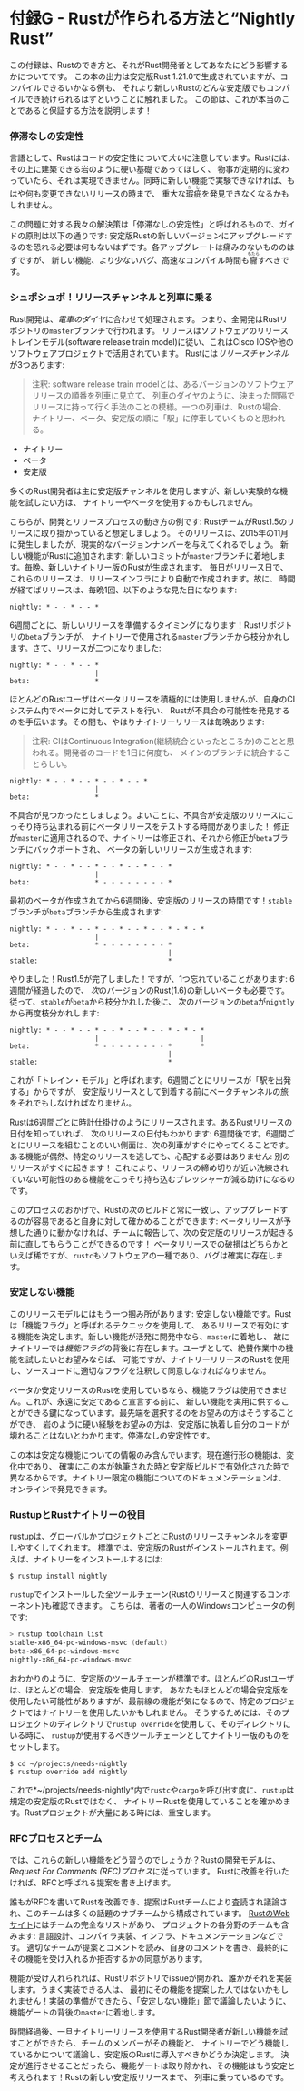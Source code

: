 <!-- # Appendix G - How Rust is Made and “Nightly Rust” -->

# 付録G - Rustが作られる方法と“Nightly Rust”

<!-- This appendix is about how Rust is made and how that affects you as a Rust -->
<!-- developer. We mentioned that the output in this book was generated by stable -->
<!-- Rust 1.21.0, but any examples that compile should continue to compile in any -->
<!-- stable version of Rust greater than that. This section is to explain how we -->
<!-- ensure this is true! -->

この付録は、Rustのでき方と、それがRust開発者としてあなたにどう影響するかについてです。
この本の出力は安定版Rust 1.21.0で生成されていますが、コンパイルできるいかなる例も、
それより新しいRustのどんな安定版でもコンパイルでき続けられるはずということに触れました。
この節は、これが本当のことであると保証する方法を説明します！

<!-- ### Stability Without Stagnation -->

### 停滞なしの安定性

<!-- As a language, Rust cares a *lot* about the stability of your code. We want -->
<!-- Rust to be a rock-solid foundation you can build on, and if things were -->
<!-- constantly changing, that would be impossible. At the same time, if we can’t -->
<!-- experiment with new features, we may not find out important flaws until after -->
<!-- their release, when we can no longer change things. -->

言語として、Rustはコードの安定性について*大い*に注意しています。Rustには、その上に建築できる岩のように硬い基礎であってほしく、
物事が定期的に変わっていたら、それは実現できません。同時に新しい機能で実験できなければ、もはや何も変更できないリリースの時まで、
重大な<ruby>瑕疵<rp>(</rp><rt>かし</rt><rp>)</rp></ruby>を発見できなくなるかもしれません。

<!-- Our solution to this problem is what we call “stability without stagnation”, -->
<!-- and our guiding principle is this: you should never have to fear upgrading to a -->
<!-- new version of stable Rust. Each upgrade should be painless, but should also -->
<!-- bring you new features, fewer bugs, and faster compile times. -->

この問題に対する我々の解決策は「停滞なしの安定性」と呼ばれるもので、ガイドの原則は以下の通りです:
安定版Rustの新しいバージョンにアップグレードするのを恐れる必要は何もないはずです。各アップグレートは痛みのないもののはずですが、
新しい機能、より少ないバグ、高速なコンパイル時間も<ruby>齎<rp>(</rp><rt>もたら</rt><rp>)</rp></ruby>すべきです。

<!-- ### Choo, Choo! Release Channels and Riding the Trains -->

### シュポシュポ！リリースチャンネルと列車に乗る

<!-- Rust development operates on a *train schedule*. That is, all development is -->
<!-- done on the `master` branch of the Rust repository. Releases follow a software -->
<!-- release train model, which has been used by Cisco IOS and other software -->
<!-- projects. There are three *release channels* for Rust: -->

Rust開発は、*電車のダイヤ*に合わせて処理されます。つまり、全開発はRustリポジトリの`master`ブランチで行われます。
リリースはソフトウェアのリリーストレインモデル(software release train model)に従い、これはCisco IOSや他のソフトウェアプロジェクトで活用されています。
Rustには*リリースチャンネル*が3つあります:

> 注釈: software release train modelとは、あるバージョンのソフトウェアリリースの順番を列車に見立て、
> 列車のダイヤのように、決まった間隔でリリースに持って行く手法のことの模様。一つの列車は、Rustの場合、
> ナイトリー、ベータ、安定版の順に「駅」に停車していくものと思われる。

<!-- * Nightly -->
<!-- * Beta -->
<!-- * Stable -->

* ナイトリー
* ベータ
* 安定版

<!-- Most Rust developers primarily use the stable channel, but those who want to -->
<!-- try out experimental new features may use nightly or beta. -->

多くのRust開発者は主に安定版チャンネルを使用しますが、新しい実験的な機能を試したい方は、
ナイトリーやベータを使用するかもしれません。

<!-- Here’s an example of how the development and release process works: let’s -->
<!-- assume that the Rust team is working on the release of Rust 1.5. That release -->
<!-- happened in December of 2015, but it will provide us with realistic version -->
<!-- numbers. A new feature is added to Rust: a new commit lands on the `master` -->
<!-- branch. Each night, a new nightly version of Rust is produced. Every day is a -->
<!-- release day, and these releases are created by our release infrastructure -->
<!-- automatically. So as time passes, our releases look like this, once a night: -->

こちらが、開発とリリースプロセスの動き方の例です: RustチームがRust1.5のリリースに取り掛かっていると想定しましょう。
そのリリースは、2015年の11月に発生しましたが、現実的なバージョンナンバーを与えてくれるでしょう。
新しい機能がRustに追加されます: 新しいコミットが`master`ブランチに着地します。毎晩、新しいナイトリー版のRustが生成されます。
毎日がリリース日で、これらのリリースは、リリースインフラにより自動で作成されます。故に、
時間が経てばリリースは、毎晩1回、以下のような見た目になります:

```text
nightly: * - - * - - *
```

<!-- Every six weeks, it’s time to prepare a new release! The `beta` branch of the -->
<!-- Rust repository branches off from the `master` branch used by nightly. Now, -->
<!-- there are two releases: -->

6週間ごとに、新しいリリースを準備するタイミングになります！Rustリポジトリの`beta`ブランチが、
ナイトリーで使用される`master`ブランチから枝分かれします。さて、リリースが二つになりました:

```text
nightly: * - - * - - *
                     |
beta:                *
```

<!-- Most Rust users do not use beta releases actively, but test against beta in -->
<!-- their CI system to help Rust discover possible regressions. In the meantime, -->
<!-- there’s still a nightly release every night: -->

ほとんどのRustユーザはベータリリースを積極的には使用しませんが、自身のCIシステム内でベータに対してテストを行い、
Rustが不具合の可能性を発見するのを手伝います。その間も、やはりナイトリーリリースは毎晩あります:

> 注釈: CIはContinuous Integration(継続統合といったところか)のことと思われる。開発者のコードを1日に何度も、
> メインのブランチに統合することらしい。

```text
nightly: * - - * - - * - - * - - *
                     |
beta:                *
```

<!-- Let’s say a regression is found. Good thing we had some time to test the beta -->
<!-- release before the regression snuck into a stable release! The fix is applied -->
<!-- to `master`, so that nightly is fixed, and then the fix is backported to the -->
<!-- `beta` branch, and a new release of beta is produced: -->

不具合が見つかったとしましょう。よいことに、不具合が安定版のリリースにこっそり持ち込まれる前にベータリリースをテストする時間がありました！
修正が`master`に適用されるので、ナイトリーは修正され、それから修正が`beta`ブランチにバックポートされ、
ベータの新しいリリースが生成されます:

```text
nightly: * - - * - - * - - * - - * - - *
                     |
beta:                * - - - - - - - - *
```

<!-- Six weeks after the first beta was created, it’s time for a stable release! The -->
<!-- `stable` branch is produced from the `beta` branch: -->

最初のベータが作成されてから6週間後、安定版のリリースの時間です！`stable`ブランチが`beta`ブランチから生成されます:

```text
nightly: * - - * - - * - - * - - * - - * - * - *
                     |
beta:                * - - - - - - - - *
                                       |
stable:                                *
```

<!-- Hooray! Rust 1.5 is done! However, we’ve forgotten one thing: because the six -->
<!-- weeks have gone by, we also need a new beta of the *next* version of Rust, 1.6. -->
<!-- So after `stable` branches off of `beta`, the next version of `beta` branches -->
<!-- off of `nightly` again: -->

やりました！Rust1.5が完了しました！ですが、1つ忘れていることがあります: 6週間が経過したので、
*次*のバージョンのRust(1.6)の新しいベータも必要です。従って、`stable`が`beta`から枝分かれした後に、
次のバージョンの`beta`が`nightly`から再度枝分かれします:

```text
nightly: * - - * - - * - - * - - * - - * - * - *
                     |                         |
beta:                * - - - - - - - - *       *
                                       |
stable:                                *
```

<!-- This is called the “train model” because every six weeks, a release “leaves the -->
<!-- station”, but still has to take a journey through the beta channel before it -->
<!-- arrives as a stable release. -->

これが「トレイン・モデル」と呼ばれます。6週間ごとにリリースが「駅を出発する」からですが、
安定版リリースとして到着する前にベータチャンネルの旅をそれでもしなければなりません。

<!-- Rust releases every six weeks, like clockwork. If you know the date of one Rust -->
<!-- release, you can know the date of the next one: it’s six weeks later. A nice -->
<!-- aspect of having releases scheduled every six weeks is that the next train is -->
<!-- coming soon. If a feature happens to miss a particular release, there’s no need -->
<!-- to worry: another one is happening in a short time! This helps reduce pressure -->
<!-- to sneak possibly unpolished features in close to the release deadline. -->

Rustは6週間ごとに時計仕掛けのようにリリースされます。あるRustリリースの日付を知っていれば、
次のリリースの日付もわかります: 6週間後です。6週間ごとにリリースを組むことのいい側面は、次の列車がすぐにやってくることです。
ある機能が偶然、特定のリリースを逃しても、心配する必要はありません: 別のリリースがすぐに起きます！
これにより、リリースの締め切りが近い洗練されていない可能性のある機能をこっそり持ち込むプレッシャーが減る助けになるのです。

<!-- 1~2行目がよくわからない -->

<!-- Thanks to this process, you can always check out the next build of Rust and -->
<!-- verify for yourself that it’s easy to upgrade to: if a beta release doesn’t -->
<!-- work as expected, you can report it to the team and get it fixed before the -->
<!-- next stable release happens! Breakage in a beta release is relatively rare, but -->
<!-- `rustc` is still a piece of software, and bugs do exist. -->

このプロセスのおかげで、Rustの次のビルドと常に一致し、アップグレードするのが容易であると自身に対して確かめることができます:
ベータリリースが予想した通りに動かなければ、チームに報告して、次の安定版のリリースが起きる前に直してもらうことができるのです！
ベータリリースでの破損はどちらかといえば稀ですが、`rustc`もソフトウェアの一種であり、バグは確実に存在します。

<!-- ### Unstable Features -->

### 安定しない機能

<!-- There’s one more catch with this release model: unstable features. Rust uses a -->
<!-- technique called “feature flags” to determine what features are enabled in a -->
<!-- given release. If a new feature is under active development, it lands on -->
<!-- `master`, and therefore, in nightly, but behind a *feature flag*. If you, as a -->
<!-- user, wish to try out the work-in-progress feature, you can, but you must be -->
<!-- using a nightly release of Rust and annotate your source code with the -->
<!-- appropriate flag to opt in. -->

このリリースモデルにはもう一つ掴み所があります: 安定しない機能です。Rustは「機能フラグ」と呼ばれるテクニックを使用して、
あるリリースで有効にする機能を決定します。新しい機能が活発に開発中なら、`master`に着地し、
故にナイトリーでは*機能フラグ*の背後に存在します。ユーザとして、絶賛作業中の機能を試したいとお望みならば、
可能ですが、ナイトリーリリースのRustを使用し、ソースコードに適切なフラグを注釈して同意しなければなりません。

<!-- If you’re using a beta or stable release of Rust, you can’t use any feature -->
<!-- flags. This is the key that allows us to get practical use with new features -->
<!-- before we declare them stable forever. Those who wish to opt into the bleeding -->
<!-- edge can do so, and those who want a rock-solid experience can stick with -->
<!-- stable and know that their code won’t break. Stability without stagnation. -->

ベータか安定リリースのRustを使用しているなら、機能フラグは使用できません。これが、永遠に安定であると宣言する前に、
新しい機能を実用に供することができる鍵になっています。最先端を選択するのをお望みの方はそうすることができ、
岩のように硬い経験をお望みの方は、安定版に執着し自分のコードが壊れることはないとわかります。停滞なしの安定性です。

<!-- This book only contains information about stable features, as in-progress -->
<!-- features are still changing, and surely they’ll be different between when this -->
<!-- book was written and when they get enabled in stable builds. You can find -->
<!-- documentation for nightly-only features online. -->

この本は安定な機能についての情報のみ含んでいます。現在進行形の機能は、変化中であり、
確実にこの本が執筆された時と安定版ビルドで有効化された時で異なるからです。ナイトリー限定の機能についてのドキュメンテーションは、
オンラインで発見できます。

<!-- ### Rustup and the Role of Rust Nightly -->

### RustupとRustナイトリーの役目

<!-- Rustup makes it easy to change between different release channels of Rust, on a -->
<!-- global or per-project basis. By default, you’ll have stable Rust installed. To -->
<!-- install nightly, for example: -->

rustupは、グローバルかプロジェクトごとにRustのリリースチャンネルを変更しやすくしてくれます。
標準では、安定版のRustがインストールされます。例えば、ナイトリーをインストールするには:

```text
$ rustup install nightly
```

<!-- You can see all of the *toolchains* (releases of Rust and associated -->
<!-- components) you have installed with `rustup` as well. Here’s an example on one -->
<!-- of your authors’ Windows computer: -->

`rustup`でインストールした全ツールチェーン(Rustのリリースと関連するコンポーネント)も確認できます。
こちらは、著者の一人のWindowsコンピュータの例です:

```powershell
> rustup toolchain list
stable-x86_64-pc-windows-msvc (default)
beta-x86_64-pc-windows-msvc
nightly-x86_64-pc-windows-msvc
```

<!-- As you can see, the stable toolchain is the default. Most Rust users use stable -->
<!-- most of the time. You might want to use stable most of the time, but use -->
<!-- nightly on a specific project, because you care about a cutting-edge feature. -->
<!-- To do so, you can use `rustup override` in that project’s directory to set the -->
<!-- nightly toolchain as the one `rustup` should use when you’re in that directory: -->

おわかりのように、安定版のツールチェーンが標準です。ほとんどのRustユーザは、ほとんどの場合、安定版を使用します。
あなたもほとんどの場合安定版を使用したい可能性がありますが、最前線の機能が気になるので、特定のプロジェクトではナイトリーを使用したいかもしれません。
そうするためには、そのプロジェクトのディレクトリで`rustup override`を使用して、そのディレクトリにいる時に、
`rustup`が使用するべきツールチェーンとしてナイトリー版のものをセットします。

```text
$ cd ~/projects/needs-nightly
$ rustup override add nightly
```

<!-- Now, every time you call `rustc` or `cargo` inside of -->
<!-- *~/projects/needs-nightly*, `rustup` will make sure that you are using nightly -->
<!-- Rust, rather than your default of stable Rust. This comes in handy when you -->
<!-- have a lot of Rust projects! -->

これで*~/projects/needs-nightly*内で`rustc`や`cargo`を呼び出す度に、`rustup`は規定の安定版のRustではなく、
ナイトリーRustを使用していることを確かめます。Rustプロジェクトが大量にある時には、重宝します。

<!-- ### The RFC Process and Teams -->

### RFCプロセスとチーム

<!-- So how do you learn about these new features? Rust’s development model follows -->
<!-- a *Request For Comments (RFC) process*. If you’d like an improvement in Rust, -->
<!-- you can write up a proposal, called an RFC. -->

では、これらの新しい機能をどう習うのでしょうか？Rustの開発モデルは、*Request For Comments (RFC)プロセス*に従っています。
Rustに改善を行いたければ、RFCと呼ばれる提案を書き上げます。

<!-- Anyone can write RFCs to improve Rust, and the proposals are reviewed and -->
<!-- discussed by the Rust team, which is comprised of many topic subteams. There’s -->
<!-- a full list of the teams [on Rust’s -->
<!-- website](https://www.rust-lang.org/en-US/team.html), which includes teams for -->
<!-- each area of the project: language design, compiler implementation, -->
<!-- infrastructure, documentation, and more. The appropriate team reads the -->
<!-- proposal and the comments, writes some comments of their own, and eventually, -->
<!-- there’s consensus to accept or reject the feature. -->

誰もがRFCを書いてRustを改善でき、提案はRustチームにより査読され議論され、このチームは多くの話題のサブチームから構成されています。
[RustのWebサイト](https://www.rust-lang.org/en-US/team.html)にはチームの完全なリストがあり、
プロジェクトの各分野のチームも含みます: 言語設計、コンパイラ実装、インフラ、ドキュメンテーションなどです。
適切なチームが提案とコメントを読み、自身のコメントを書き、最終的にその機能を受け入れるか拒否するかの同意があります。

<!-- If the feature is accepted, an issue is opened on the Rust repository, and -->
<!-- someone can implement it. The person who implements it very well may not be the -->
<!-- person who proposed the feature in the first place! When the implementation is -->
<!-- ready, it lands on the `master` branch behind a feature gate, as we discussed -->
<!-- in the “Unstable Features” section. -->

機能が受け入れられれば、Rustリポジトリでissueが開かれ、誰かがそれを実装します。うまく実装できる人は、
最初にその機能を提案した人ではないかもしれません！実装の準備ができたら、「安定しない機能」節で議論したいように、機能ゲートの背後の`master`に着地します。

<!-- After some time, once Rust developers who use nightly releases have been able -->
<!-- to try out the new feature, team members will discuss the feature, how it’s -->
<!-- worked out on nightly, and decide if it should make it into stable Rust or not. -->
<!-- If the decision is to move forward, the feature gate is removed, and the -->
<!-- feature is now considered stable! It rides the trains into a new stable release -->
<!-- of Rust. -->

時間経過後、一旦ナイトリーリリースを使用するRust開発者が新しい機能を試すことができたら、チームのメンバーがその機能と、
ナイトリーでどう機能しているかについて議論し、安定版のRustに導入すべきかどうか決定します。
決定が進行させることだったら、機能ゲートは取り除かれ、その機能はもう安定と考えられます！Rustの新しい安定版リリースまで、
列車に乗っているのです。
